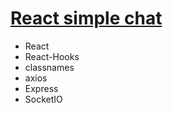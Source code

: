 # [React simple chat](https://react-simple-chating.herokuapp.com/)
* React
* React-Hooks
* classnames
* axios
* Express
* SocketIO
